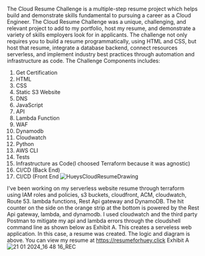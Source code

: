 The Cloud Resume Challenge is a multiple-step resume project which helps build and demonstrate skills fundamental to pursuing a career as a Cloud Engineer. 
The Cloud Resume Challenge was a unique, challenging, and relevant project to add to my portfolio, host my resume, and demonstrate a variety of skills employers look for in applicants. The challenge not only requires you to build a resume programmatically, using HTML and CSS, but host that resume, integrate a database backend, connect resources serverless, and implement industry best practices through automation and infrastructure as code.
The Challenge Components includes:
1. Get Certification
2. HTML
3. CSS
4. Static S3 Website
5. DNS
6. JavaScript
7. API
8. Lambda Function
9. WAF
10. Dynamodb
11. Cloudwatch
12. Python
13. AWS CLI
14. Tests
15. Infrastructure as Code(I choosed Terraform because it was agnostic)
16. CI/CD (Back End)
17. CI/CD (Front End
    ![HueysCloudResumeDrawing](https://github.com/amenra1971/Huey-s-Resume-Challenge/assets/143852344/df225ee0-1d19-402b-8a8c-0b841d3d2762)
 
I've been working on my serverless website resume through terraform using IAM roles and policies, s3 buckets, cloudfront, ACM, cloudwatch, Route 53. lambda functions, Rest Api gateway and DynamoDB. 
The hit counter on the side on the orange strip at the bottom is powered by the Rest Api gateway, lambda, and dynamodb. I used cloudwatch and the third party Postman to mitigate my api and lambda errors through the cloudshell command line as  shown below as Exhibit A. This creates a serveless web application. In this case, a resume was created.  The logic and diagram is above.  You can view my resume at https://resumeforhuey.click
Exhibit A
![21 01 2024_16 48 16_REC](https://github.com/amenra1971/Huey-s-Resume-Challenge/assets/143852344/4e6145f1-c16c-4021-9818-ba2e3df77f9f)

